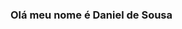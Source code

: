 <h3>Olá meu nome é Daniel de Sousa</h3>







<!---
DanieldeSousaAlmeida/DanieldeSousaAlmeida is a ✨ special ✨ repository because its `README.md` (this file) appears on your GitHub profile.
You can click the Preview link to take a look at your changes.
--->
